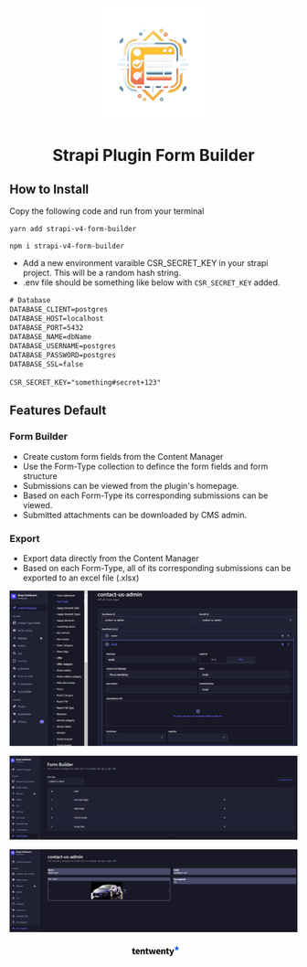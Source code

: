 <p align="center">
  <img src="./assets/logo.png" width="200" alt="Logo" />
</p>
<h1 align="center">Strapi Plugin Form Builder</h1>

## How to Install

Copy the following code and run from your terminal

```
yarn add strapi-v4-form-builder
```

```
npm i strapi-v4-form-builder
```

 - Add a new environment varaible CSR_SECRET_KEY in your strapi project. This will be a random hash string.
 - .env file should be something like below with `CSR_SECRET_KEY` added.
```
# Database
DATABASE_CLIENT=postgres
DATABASE_HOST=localhost
DATABASE_PORT=5432
DATABASE_NAME=dbName
DATABASE_USERNAME=postgres
DATABASE_PASSWORD=postgres
DATABASE_SSL=false

CSR_SECRET_KEY="something#secret+123"
```

## Features Default

### Form Builder

- Create custom form fields from the Content Manager
- Use the Form-Type collection to defince the form fields and form structure
- Submissions can be viewed from the plugin's homepage.
- Based on each Form-Type its corresponding submissions can be viewed.
- Submitted attachments can be downloaded by CMS admin.

### Export

- Export data directly from the Content Manager
- Based on each Form-Type, all of its corresponding submissions can be exported to an excel file (.xlsx)

![Alt text](assets/form_type_create.png)

![Alt text](assets/submissions.png)

![Alt text](assets/submissions-detail.png)


<p align="center">
  <img width="100" src="/assets/tentwenty-logo.jpg" alt="Tentwenty.me">
</div>
